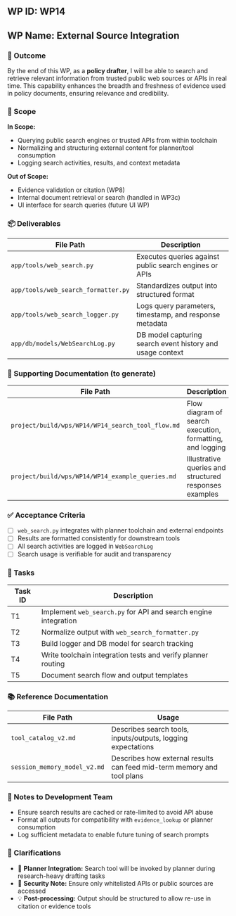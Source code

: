 ## WP ID: WP14
## WP Name: External Source Integration

### 🌟 Outcome
By the end of this WP, as a **policy drafter**, I will be able to search and retrieve relevant information from trusted public web sources or APIs in real time. This capability enhances the breadth and freshness of evidence used in policy documents, ensuring relevance and credibility.

### 🧽 Scope
**In Scope:**
- Querying public search engines or trusted APIs from within toolchain
- Normalizing and structuring external content for planner/tool consumption
- Logging search activities, results, and context metadata

**Out of Scope:**
- Evidence validation or citation (WP8)
- Internal document retrieval or search (handled in WP3c)
- UI interface for search queries (future UI WP)

### 📦 Deliverables
| File Path | Description |
|-----------|-------------|
| `app/tools/web_search.py` | Executes queries against public search engines or APIs |
| `app/tools/web_search_formatter.py` | Standardizes output into structured format |
| `app/tools/web_search_logger.py` | Logs query parameters, timestamp, and response metadata |
| `app/db/models/WebSearchLog.py` | DB model capturing search event history and usage context |

### 📄 Supporting Documentation (to generate)
| File Path | Description |
|-----------|-------------|
| `project/build/wps/WP14/WP14_search_tool_flow.md` | Flow diagram of search execution, formatting, and logging |
| `project/build/wps/WP14/WP14_example_queries.md` | Illustrative queries and structured responses examples |

### ✅ Acceptance Criteria
- [ ] `web_search.py` integrates with planner toolchain and external endpoints
- [ ] Results are formatted consistently for downstream tools
- [ ] All search activities are logged in `WebSearchLog`
- [ ] Search usage is verifiable for audit and transparency

### 💪 Tasks
| Task ID | Description |
|---------|-------------|
| T1 | Implement `web_search.py` for API and search engine integration |
| T2 | Normalize output with `web_search_formatter.py` |
| T3 | Build logger and DB model for search tracking |
| T4 | Write toolchain integration tests and verify planner routing |
| T5 | Document search flow and output templates |

### 📚 Reference Documentation
| File Path | Usage |
|-----------|--------|
| `tool_catalog_v2.md` | Describes search tools, inputs/outputs, logging expectations |
| `session_memory_model_v2.md` | Describes how external results can feed mid-term memory and tool plans |

### 📝 Notes to Development Team
- Ensure search results are cached or rate-limited to avoid API abuse
- Format all outputs for compatibility with `evidence_lookup` or planner consumption
- Log sufficient metadata to enable future tuning of search prompts

### 🧠 Clarifications
- 🤖 **Planner Integration:** Search tool will be invoked by planner during research-heavy drafting tasks
- 🔐 **Security Note:** Ensure only whitelisted APIs or public sources are accessed
- 💡 **Post-processing:** Output should be structured to allow re-use in citation or evidence tools